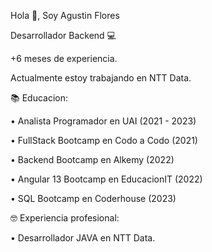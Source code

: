 Hola 👋, Soy Agustin Flores 

Desarrollador Backend 💻 

+6 meses de experiencia.

Actualmente estoy trabajando en NTT Data.

📚 Educacion:

• Analista Programador en UAI (2021 - 2023)

• FullStack Bootcamp en Codo a Codo (2021)

• Backend Bootcamp en Alkemy (2022)

• Angular 13 Bootcamp en EducacionIT (2022)

• SQL Bootcamp en Coderhouse (2023)

🤓 Experiencia profesional:

• Desarrollador JAVA en NTT Data.

